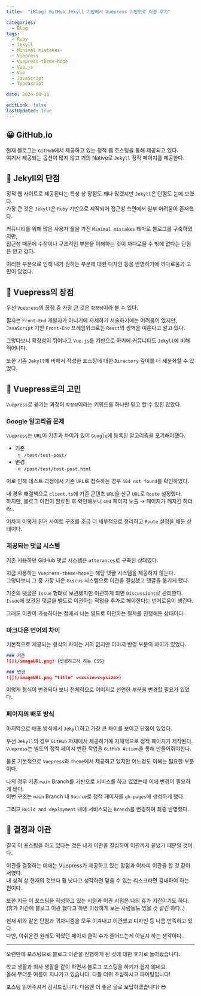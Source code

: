 ```yaml
---
title:  "[Blog] GitHub Jekyll 기반에서 Vuepress 기반으로 이관 후기"

categories:
  - Blog
tags:
  - Ruby
  - Jekyll
  - Minimal mistakes
  - Vuepress
  - Vuepress-theme-hope
  - Vue.js
  - Vue
  - JavaScript
  - TypeScript

date: 2024-08-16

editLink: false
lastUpdated: true
---
```

## 😀 GitHub.io
현재 블로그는 `GitHub`에서 제공하고 있는 정적 웹 호스팅을 통해 제공되고 있다.  
여기서 제공되는 옵션이 많지 않고 거의 Native로 `Jekyll` 정적 페이지를 제공한다.

## 🥲 Jekyll의 단점
정적 웹 사이트로 제공된다는 특성 상 장점도 꽤나 많겠지만 `Jekyll`은 단점도 눈에 보였다.  
가장 큰 것은 `Jekyll`은 `Ruby` 기반으로 제작되어 접근성 측면에서 일부 어려움이 존재했다.

커뮤니티를 위해 많은 사용자 풀을 가진 `Minimal mistakes` 테마로 블로그를 구축하였지만,  
접근성 때문에 수정이나 구조적인 부분을 이해하는 것이 까다로울 수 밖에 없다는 단점은 안고 갔다.

이러한 부분으로 인해 내가 원하는 부분에 대한 디자인 등을 반영하기에 까다로움과 고민이 있었다.

## 🧐 Vuepress의 장점
우선 `Vuepress`의 장점 중 가장 큰 것은 `확장성`이라 볼 수 있다.

필자는 `Front-End` 개발자가 아니기에 자세하기 서술하기에는 어려움이 있지만,  
`JavaScript` 기반 `Front-End` 프레임워크로는 `React`와 쌍벽을 이룬다고 알고 있다.

그렇다보니 확장성이 뛰어나고 `Vue.js`를 기반으로 하기에 커뮤니티도 `Jekyll`에 비해 뛰어나다. 

또한 기존 `Jekyll`에 비해서 작성한 포스팅에 대한 `Directory` 깊이를 더 세분화할 수 있었다.

## 🤔 Vuepress로의 고민
`Vuepress`로 옮기는 과정이 `확장성`이라는 키워드를 하나만 믿고 할 수 있진 않았다.

### Google 알고리즘 문제
`Vuepress`는 `URL`이 기존과 차이가 있어 `Google`에 등록된 알고리즘을 포기해야했다.

- 기존
  - `/test/test-post/`
- 변경
  - `/post/test/test-post.html`

이로 인해 테스트 과정에서 기존 `URL`로 접속하는 경우 `404 not found`를 확인하였다.

내 경우 해결책으로 `client.ts`에 기존 콘텐츠 `URL`을 신규 `URL`로 `Route` 설정했다.  
하지만, 블로그 이전이 완료된 후 확인해보니 `404` 페이지 노출 &rarr; 페이지가 깨지긴 하더라.. 

어차피 이렇게 된거 사이트 구조를 조금 더 세부적으로 정리하고 `Route` 설정을 해둔 상태이다.

### 제공되는 댓글 시스템
기존 사용하던 GitHub 댓글 시스템은 `utterances`로 구축된 상태였다.

지금 사용하는 `Vuepress-theme-hope`는 해당 댓글 시스템을 제공하지 않는다.  
그렇다보니 그 중 가장 나은 `Giscus` 시스템으로 이관을 결심했고 댓글을 옮기게 됐다.

기존의 댓글은 `Issue` 형태로 보관됐지만 이관하게 되면 `Discussions`로 관리한다.  
`Issue`에 보관된 댓글을 별도로 이관하는 작업을 추가로 해야한다는 번거로움이 생긴다.

그래도 이관이 가능하다는 점에서 나는 별도로 이관하는 절차를 진행해둔 상태이다.

### 마크다운 언어의 차이
기본적으로 제공되는 형식의 차이는 거의 없지만 이미지 반영 부분의 차이가 있었다.

```markdown
### 기존 
![](/imageURL.png) {변경하고자 하는 CSS}

### 변경
![](/imageURL.png "title" =<xsize>x<ysize>)
```

이렇게 형식이 변경되다 보니 전체적으로 이미지로 선언한 부분을 변경할 필요가 있었다.

### 페이지의 배포 방식
마지막으로 배포 방식에서 `Jekyll`하고 가장 큰 차이를 보이고 단점이 있었다.

우선 `Jekyll`의 경우 `GitHub` 자체에서 제공하기에 자체적으로 정적 페이지가 제작된다.  
`Vuepress`는 별도의 정적 페이지 변환 작업을 `GitHub Action`을 통해 만들어줘야한다.

물론 기본적으로 `Vuepress`와 `Theme`에서 제공하고 있지만 어느정도 이해는 필요한 부분이다.

나의 경우 기존 `main` Branch를 기반으로 서비스를 하고 있었는데 이에 변경이 필요하게 됐다.  
이번 구조는 `main` Branch 내 `Source`로 정적 페이지를 `gh-pages`에 생성하게 했다.

그리고 `Build and deployment` 내에 서비스되는 `Branch`를 변경하여 최종 반영했다.

## 🎉 결정과 이관
결국 이 포스팅을 하고 있다는 것은 내가 이관을 결심하여 이관까지 끝냈기 때문일 것이다.

이관을 결정하는 데에는 Vuepress가 제공하고 있는 장점과 어차피 이관을 할 것 같아서였다.  
내 성격 상 현재의 것보다 훨 낫다고 생각하면 덮을 수 있는 리스크라면 감내하여 하는 편이다.

또한 지금 이 포스팅을 작성하고 있는 시점과 이관 시점은 나의 휴가 기간이기도 하다.  
(휴가 기간에 블로그 이관 했다고 하면 이상하게 보는 사람들도 있을 것 같긴 하다..)

현재 위와 같은 단점과 귀차니즘을 모두 이겨내고 이관했고 디자인 등 나름 만족하고 있다.  
다만, 아쉬운건 원래도 적었던 페이지 클릭 수가 줄어드는게 아닐지 하는 생각이다..

- - -

오랜만에 포스팅으로 블로그 이관을 진행하게 된 것에 대한 후기로 돌아왔습니다.

학교 생활과 회사 생활을 같이 하면서 블로그 포스팅을 하기가 쉽지 않네요.  
올해 무더운 여름이 지나가고 있습니다. 다들 더위 조심하시고 파이팅입니다!

포스팅 읽어주셔서 감사드립니다. 다음엔 더 좋은 글로 보답하겠습니다! 😎